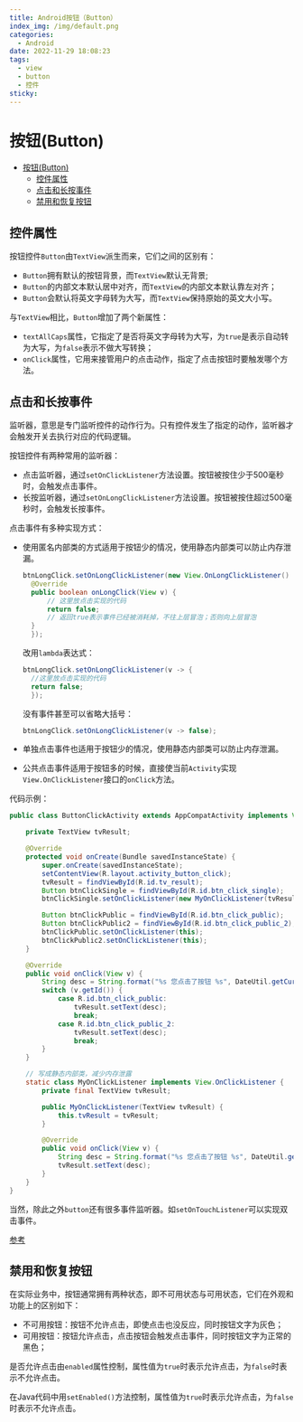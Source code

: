 ```yaml
---
title: Android按钮（Button）
index_img: /img/default.png
categories:
  - Android
date: 2022-11-29 18:08:23
tags: 
  - view
  - button
  - 控件
sticky:
---
```


# 按钮(Button)

- [按钮(Button)](#按钮button)
  - [控件属性](#控件属性)
  - [点击和长按事件](#点击和长按事件)
  - [禁用和恢复按钮](#禁用和恢复按钮)

## 控件属性

按钮控件`Button`由`TextView`派生而来，它们之间的区别有：

- `Button`拥有默认的按钮背景，而`TextView`默认无背景;
- `Button`的内部文本默认居中对齐，而`TextView`的内部文本默认靠左对齐；
- `Button`会默认将英文字母转为大写，而`TextView`保持原始的英文大小写。

与`TextView`相比，`Button`增加了两个新属性：

- `textAllCaps`属性，它指定了是否将英文字母转为大写，为`true`是表示自动转为大写，为`false`表示不做大写转换；
- `onClick`属性，它用来接管用户的点击动作，指定了点击按钮时要触发哪个方法。

## 点击和长按事件

监听器，意思是专门监听控件的动作行为。只有控件发生了指定的动作，监听器才会触发开关去执行对应的代码逻辑。

按钮控件有两种常用的监听器：

- 点击监听器，通过`setOnClickListener`方法设置。按钮被按住少于500毫秒时，会触发点击事件。
- 长按监听器，通过`setOnLongClickListener`方法设置。按钮被按住超过500毫秒时，会触发长按事件。

点击事件有多种实现方式：

- 使用匿名内部类的方式适用于按钮少的情况，使用静态内部类可以防止内存泄漏。

  ```java
  btnLongClick.setOnLongClickListener(new View.OnLongClickListener() {
    @Override
    public boolean onLongClick(View v) {
        // 这里放点击实现的代码
        return false; 
        // 返回true表示事件已经被消耗掉，不往上层冒泡；否则向上层冒泡
    }
    });
  ```

  改用`lambda`表达式：

  ```java
  btnLongClick.setOnLongClickListener(v -> {
    //这里放点击实现的代码
    return false; 
    });
  ```

  没有事件甚至可以省略大括号：

  ```java
  btnLongClick.setOnLongClickListener(v -> false);
  ```

- 单独点击事件也适用于按钮少的情况，使用静态内部类可以防止内存泄漏。

- 公共点击事件适用于按钮多的时候，直接使当前`Activity`实现`View.OnClickListener`接口的`onClick`方法。

代码示例：

```java
public class ButtonClickActivity extends AppCompatActivity implements View.OnClickListener {

    private TextView tvResult;

    @Override
    protected void onCreate(Bundle savedInstanceState) {
        super.onCreate(savedInstanceState);
        setContentView(R.layout.activity_button_click);
        tvResult = findViewById(R.id.tv_result);
        Button btnClickSingle = findViewById(R.id.btn_click_single);
        btnClickSingle.setOnClickListener(new MyOnClickListener(tvResult));

        Button btnClickPublic = findViewById(R.id.btn_click_public);
        Button btnClickPublic2 = findViewById(R.id.btn_click_public_2);
        btnClickPublic.setOnClickListener(this);
        btnClickPublic2.setOnClickListener(this);
    }

    @Override
    public void onClick(View v) {
        String desc = String.format("%s 您点击了按钮 %s", DateUtil.getCurrentTime(), ((Button) v).getText());
        switch (v.getId()) {
            case R.id.btn_click_public:
                tvResult.setText(desc);
                break;
            case R.id.btn_click_public_2:
                tvResult.setText(desc);
                break;
        }
    }

    // 写成静态内部类，减少内存泄露
    static class MyOnClickListener implements View.OnClickListener {
        private final TextView tvResult;

        public MyOnClickListener(TextView tvResult) {
            this.tvResult = tvResult;
        }

        @Override
        public void onClick(View v) {
            String desc = String.format("%s 您点击了按钮 %s", DateUtil.getCurrentTime(), ((Button) v).getText());
            tvResult.setText(desc);
        }
    }
}
```

当然，除此之外`button`还有很多事件监听器。如`setOnTouchListener`可以实现双击事件。

[参考](https://blog.csdn.net/zuo_er_lyf/article/details/80068006)

## 禁用和恢复按钮

在实际业务中，按钮通常拥有两种状态，即不可用状态与可用状态，它们在外观和功能上的区别如下：

- 不可用按钮：按钮不允许点击，即使点击也没反应，同时按钮文字为灰色；
- 可用按钮：按钮允许点击，点击按钮会触发点击事件，同时按钮文字为正常的黑色；

是否允许点击由`enabled`属性控制，属性值为`true`时表示允许点击，为`false`时表示不允许点击。

在Java代码中用`setEnabled()`方法控制，属性值为`true`时表示允许点击，为`false`时表示不允许点击。

